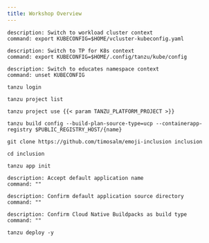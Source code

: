 ```yaml
---
title: Workshop Overview
---
```


```terminal:execute
description: Switch to workload cluster context
command: export KUBECONFIG=$HOME/vcluster-kubeconfig.yaml
```
```terminal:execute
description: Switch to TP for K8s context
command: export KUBECONFIG=$HOME/.config/tanzu/kube/config
```
```terminal:execute
description: Switch to educates namespace context
command: unset KUBECONFIG
```

```execute
tanzu login
```

```execute
tanzu project list
```

```execute
tanzu project use {{< param TANZU_PLATFORM_PROJECT >}}
```

```execute
tanzu build config --build-plan-source-type=ucp --containerapp-registry $PUBLIC_REGISTRY_HOST/{name}
```
```execute
git clone https://github.com/timosalm/emoji-inclusion inclusion
```
```execute
cd inclusion
```
```execute
tanzu app init
```
```terminal:execute
description: Accept default application name
command: ""
```
```terminal:execute
description: Confirm default application source directory
command: ""
```
```terminal:execute
description: Confirm Cloud Native Buildpacks as build type
command: ""
```
```execute
tanzu deploy -y
```